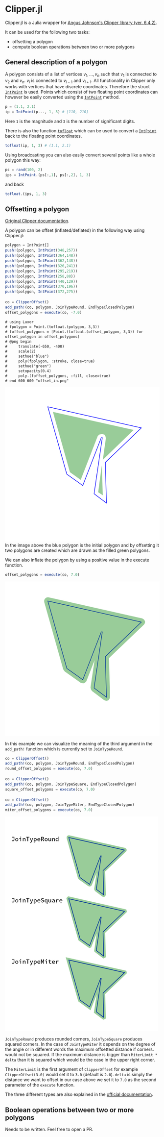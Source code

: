 # Clipper.jl

Clipper.jl is a Julia wrapper for [Angus Johnson's Clipper library (ver. 6.4.2)](http://www.angusj.com/delphi/clipper.php).

It can be used for the following two tasks:
- offsetting a polygon 
- compute boolean operations between two or more polygons

## General description of a polygon

A polygon consists of a list of vertices $v_1, \dots, v_n$ such that $v_1$ is connected to $v_2$ and $v_n$. $v_i$ is connected to $v_{i-1}$ and $v_{i+1}$.
All functionality in Clipper only works with vertices that have discrete coordinates. Therefore the struct [`IntPoint`](@ref) is used.
Points which consist of two floating point coordinates can however be easily converted using the [`IntPoint`](@ref) method.

```julia
p = (1.1, 2.1)
ip = IntPoint(p..., 1, 3) # [110, 210]
```

Here `1` is the magnitude and `3` is the number of significant digits.

There is also the function [`tofloat`](@ref) which can be used to convert a [`IntPoint`](@ref) back to the floating point coordinates.

```julia
tofloat(ip, 1, 3) # (1.1, 2.1)
```

Using broadcasting you can also easily convert several points like a whole polygon this way:

```julia
ps = rand(100, 2) 
ips = IntPoint.(ps[:,1], ps[:,2], 1, 3)
```

and back
```julia
tofloat.(ips, 1, 3)
```

## Offsetting a polygon

[Original Clipper documentation](http://www.angusj.com/delphi/clipper/documentation/Docs/Units/ClipperLib/Classes/ClipperOffset/_Body.htm).

A polygon can be offset (inflated/deflated) in the following way using Clipper.jl:


```julia
polygon = IntPoint[]
push!(polygon, IntPoint(348,257))
push!(polygon, IntPoint(364,148))
push!(polygon, IntPoint(362,148))
push!(polygon, IntPoint(326,241))
push!(polygon, IntPoint(295,219))
push!(polygon, IntPoint(258,88))
push!(polygon, IntPoint(440,129))
push!(polygon, IntPoint(370,196))
push!(polygon, IntPoint(372,275))

co = ClipperOffset()
add_path!(co, polygon, JoinTypeRound, EndTypeClosedPolygon)
offset_polygons = execute(co, -7.0)
```

```@meta
# using Luxor
# fpolygon = Point.(tofloat.(polygon, 3,3))
# foffset_polygons = [Point.(tofloat.(offset_polygon, 3,3)) for offset_polygon in offset_polygons]
# @png begin
#     translate(-650, -400)
#     scale(2)
#     sethue("blue")
#     poly(fpolygon, :stroke, close=true)
#     sethue("green")
#     setopacity(0.4)
#     poly.(foffset_polygons, :fill, close=true)
# end 600 600 "offset_in.png"
```

![Offset polygon](assets/offset_in.png)
In the image above the blue polygon is the initial polygon and by offsetting it two polygons are created
which are drawn as the filled green polygons.

We can also inflate the polygon by using a positive value in the execute function.
```julia
offset_polygons = execute(co, 7.0)
```

![Inflating the polygon](assets/offset_out.png)

In this example we can visualize the meaning of the third argument in the `add_path!` function which is currently set to `JoinTypeRound`.

```julia
co = ClipperOffset()
add_path!(co, polygon, JoinTypeRound, EndTypeClosedPolygon)
round_offset_polygons = execute(co, 7.0)

co = ClipperOffset()
add_path!(co, polygon, JoinTypeSquare, EndTypeClosedPolygon)
square_offset_polygons = execute(co, 7.0)

co = ClipperOffset()
add_path!(co, polygon, JoinTypeMiter, EndTypeClosedPolygon)
miter_offset_polygons = execute(co, 7.0)
```

![Different offsetting types](assets/offset_diff_types.png)

`JoinTypeRound` produces rounded corners, `JoinTypeSquare` produces squared corners.
In the case of `JoinTypeMiter` it depends on the degree of the angle or in different words the maximum offsetted distance if corners.
would not be squared. If the maximum distance is bigger than `MiterLimit * delta` than it is squared which would be the case in the upper right corner.

The `MiterLimit` is the first argument of `ClipperOffset` for example `ClipperOffset(3.0)` would set it to `3.0` (default is `2.0`).
`delta` is simply the distance we want to offset in our case above we set it to `7.0` as the second parameter of the `execute` function.

The three different types are also explained in the [official documentation](http://www.angusj.com/delphi/clipper/documentation/Docs/Units/ClipperLib/Types/JoinType.htm).

## Boolean operations between two or more polygons

Needs to be written. Feel free to open a PR.


